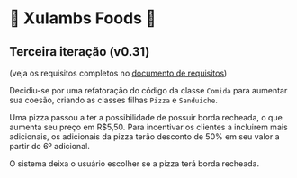 ﻿# 🍕 Xulambs Foods 🍔

## Terceira iteração (v0.31)
(veja os requisitos completos no [documento de requisitos](doc/requisitos.md))

Decidiu-se por uma refatoração do código da classe `Comida` para aumentar sua coesão, criando as classes filhas `Pizza` e `Sanduiche`.

Uma pizza passou a ter a possibilidade de possuir borda recheada, o que aumenta seu preço em R$5,50. Para incentivar os clientes a incluirem mais adicionais, os adicionais da pizza terão desconto de 50% em seu valor a partir do 6º adicional.

O sistema deixa o usuário escolher se a pizza terá borda recheada.
